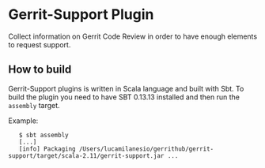 # Gerrit-Support Plugin

Collect information on Gerrit Code Review in order to have enough
elements to request support.

## How to build

Gerrit-Support plugins is written in Scala language and built with Sbt.
To build the plugin you need to have SBT 0.13.13 installed and then
run the ``assembly`` target.

Example:

```
   $ sbt assembly
   [...]
   [info] Packaging /Users/lucamilanesio/gerrithub/gerrit-support/target/scala-2.11/gerrit-support.jar ...
```

